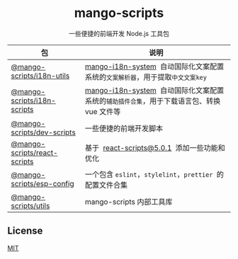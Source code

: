 <h1 align="center">
mango-scripts
</h1>
<p align="center">
一些便捷的前端开发 Node.js 工具包
<p>

| 包 | 说明 |
| --- | --- |
| [@mango-scripts/i18n-utils](packages/i18n-utils) | [mango-i18n-system](https://github.com/AlbertLin0923/mango-i18n-system)  自动国际化文案配置系统的`文案解析器`，用于提取`中文文案key` |
| [@mango-scripts/i18n-scripts](packages/i18n-scripts) | [mango-i18n-system](https://github.com/AlbertLin0923/mango-i18n-system)  自动国际化文案配置系统的`辅助插件合集`，用于下载语言包、转换 vue 文件等 |
| [@mango-scripts/dev-scripts](packages/dev-scripts) | 一些便捷的前端开发脚本 |
| [@mango-scripts/react-scripts](packages/react-scripts) | 基于  [react-scripts@5.0.1](https://github.com/facebook/create-react-app/tree/main/packages/react-scripts)  添加一些功能和优化 |
| [@mango-scripts/esp-config](packages/esp-config) | 一个包含 `eslint`，`stylelint`，`prettier`  的配置文件合集 |
| [@mango-scripts/utils](packages/utils) | mango-scripts 内部工具库 |

## License

[MIT](./LICENSE)
